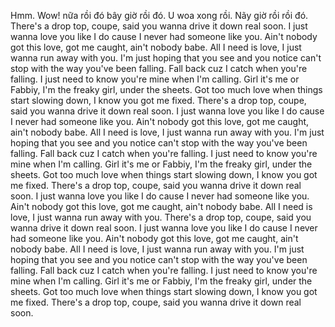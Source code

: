 Hmm.
Wow!
nữa rồi đó bây giờ rồi đó.
U woa xong rồi. Nãy giờ rồi rồi đó.
There's a drop top, coupe, said you wanna drive it down real soon.
I just wanna love you like I do cause I never had someone like you.
Ain't nobody got this love, got me caught, ain't nobody babe.
All I need is love, I just wanna run away with you.
I'm just hoping that you see and you notice can't stop with the way you've been falling.
Fall back cuz I catch when you're falling.
I just need to know you're mine when I'm calling.
Girl it's me or Fabbiy, I'm the freaky girl, under the sheets.
Got too much love when things start slowing down, I know you got me fixed.
There's a drop top, coupe, said you wanna drive it down real soon.
I just wanna love you like I do cause I never had someone like you.
Ain't nobody got this love, got me caught, ain't nobody babe.
All I need is love, I just wanna run away with you.
I'm just hoping that you see and you notice can't stop with the way you've been falling.
Fall back cuz I catch when you're falling.
I just need to know you're mine when I'm calling.
Girl it's me or Fabbiy, I'm the freaky girl, under the sheets.
Got too much love when things start slowing down, I know you got me fixed.
There's a drop top, coupe, said you wanna drive it down real soon.
I just wanna love you like I do cause I never had someone like you.
Ain't nobody got this love, got me caught, ain't nobody babe.
All I need is love, I just wanna run away with you.
There's a drop top, coupe, said you wanna drive it down real soon.
I just wanna love you like I do cause I never had someone like you.
Ain't nobody got this love, got me caught, ain't nobody babe.
All I need is love, I just wanna run away with you.
I'm just hoping that you see and you notice can't stop with the way you've been falling.
Fall back cuz I catch when you're falling.
I just need to know you're mine when I'm calling.
Girl it's me or Fabbiy, I'm the freaky girl, under the sheets.
Got too much love when things start slowing down, I know you got me fixed.
There's a drop top, coupe, said you wanna drive it down real soon.

